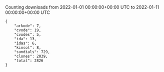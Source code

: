 
Counting downloads from 2022-01-01 00:00:00+00:00 UTC to 2022-01-11 00:00:00+00:00 UTC

```
{
    "arkode": 7,
    "cvode": 19,
    "cvodes": 5,
    "ida": 13,
    "idas": 6,
    "kinsol": 8,
    "sundials": 729,
    "clones": 2039,
    "total": 2826
}
```
